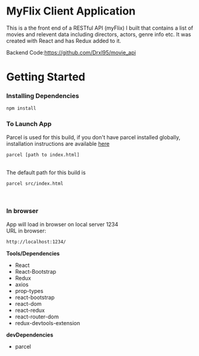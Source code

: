 # MyFlix Client Application
This is a the front end of a RESTful API (myFlix) I built that contains a list of movies and relevent data including directors, actors, genre info etc.  It was created with React and has Redux added to it.  

Backend Code:https://github.com/Drxl95/movie_api


# Getting Started

### Installing Dependencies
```sh
npm install
```


### To Launch App <br>
Parcel is used for this build, if you don't have parcel installed globally, installation instructions are available [here](https://parceljs.org/getting_started.html)<br>
```sh
parcel [path to index.html]
```
<br>
The default path for this build is<br>

```sh
parcel src/index.html
```
<br>

### In browser
App will load in browser on local server 1234<br>
URL in browser:<br>
```sh
http://localhost:1234/
```


__Tools/Dependencies__ 
 - React 
 - React-Bootstrap 
 - Redux
 - axios
 - prop-types
 - react-bootstrap
 - react-dom
 - react-redux
 - react-router-dom
 - redux-devtools-extension

 __devDependencies__
 - parcel

 
